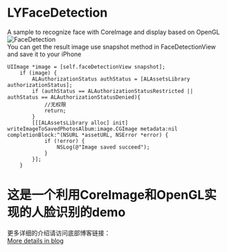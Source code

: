 # LYFaceDetection
A sample to recognize face with CoreImage and display based on OpenGL <br/>
![FaceDetection](https://github.com/LustySwimmer/LYFaceDetection/blob/master/FaceDetection.gif) <br/>
You can get the result image use snapshot method in FaceDetectionView and save it to your iPhone
```
UIImage *image = [self.faceDetectionView snapshot];
    if (image) {
        ALAuthorizationStatus authStatus = [ALAssetsLibrary authorizationStatus];
        if (authStatus == ALAuthorizationStatusRestricted || authStatus == ALAuthorizationStatusDenied){
            //无权限
            return;
        }
        [[[ALAssetsLibrary alloc] init] writeImageToSavedPhotosAlbum:image.CGImage metadata:nil completionBlock:^(NSURL *assetURL, NSError *error) {
            if (!error) {
                NSLog(@"Image saved succeed");
            }
        }];
    }
```

# 这是一个利用CoreImage和OpenGL实现的人脸识别的demo
更多详细的介绍请访问底部博客链接：<br/>
[More details in blog](https://www.jianshu.com/p/028af518c781)
